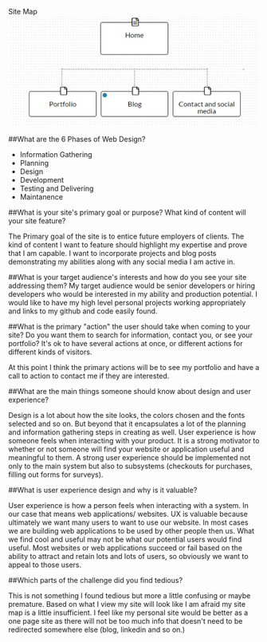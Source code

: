 Site Map
![Site-Map](imgs/site-map.png "Site Map")

##What are the 6 Phases of Web Design?

 - Information Gathering
 - Planning
 - Design
 - Development
 - Testing and Delivering
 - Maintanence

##What is your site's primary goal or purpose? What kind of content will your site feature?

The Primary goal of the site is to entice future employers of clients. The kind of content I want to feature should highlight my expertise and prove that I am capable. I want to incorporate projects and blog posts demonstrating my abilities along with any social media I am active in.

##What is your target audience's interests and how do you see your site addressing them?
My target audience would be senior developers or hiring developers who would be interested in my ability and production potential. I would like to have my high level personal projects working appropriately and links to my github and code easily found.

##What is the primary "action" the user should take when coming to your site? Do you want them to search for information, contact you, or see your portfolio? It's ok to have several actions at once, or different actions for different kinds of visitors.

At this point I think the primary actions will be to see my portfolio and have a call to action to contact me if they are interested.

##What are the main things someone should know about design and user experience?

Design is a lot about how the site looks, the colors chosen and the fonts selected and so on. But beyond that it encapsulates a lot of the planning and information gathering steps in creating as well. User experience is how someone feels when interacting with your product. It is a strong motivator to whether or not someone will find your website or application useful and meaningful to them. A strong user experience should be implemented not only to the main system but also to subsystems (checkouts for purchases, filling out forms for surveys).

##What is user experience design and why is it valuable?

User experience is how a person feels when interacting with a system. In our case that means web applications/ websites. UX is valuable because ultimately we want many users to want to use our website. In most cases we are building web applications to be used by other people then us. What we find cool and useful may not be what our potential users would find useful. Most websites or web applications succeed or fail based on the ability to attract and retain lots and lots of users, so obviously we want to appeal to those users.

##Which parts of the challenge did you find tedious?

This is not something I found tedious but more a little confusing or maybe premature. Based on what I view my site will look like I am afraid my site map is a little insufficient. I feel like my personal site would be better as a one page site as there will not be too much info that doesn't need to be redirected somewhere else (blog, linkedin and so on.)

